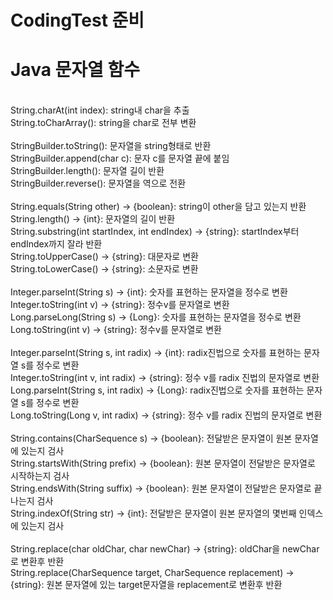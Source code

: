 ﻿# CodingTest 준비

# Java 문자열 함수
<br />
String.charAt(int index): string내 char을 추출 <br />
String.toCharArray(): string을 char로 전부 변환<br />
<br />
StringBuilder.toString(): 문자열을 string형태로 반환<br />
StringBuilder.append(char c): 문자 c를 문자열 끝에 붙임<br />
StringBuilder.length(): 문자열 길이 반환<br />
StringBuilder.reverse(): 문자열을 역으로 전환<br />
<br />
String.equals(String other) -> {boolean}: string이 other을 담고 있는지 반환<br />
String.length() -> {int}: 문자열의 길이 반환<br />
String.substring(int startIndex, int endIndex) -> {string}: startIndex부터 endIndex까지 잘라 반환<br />
String.toUpperCase() -> {string}: 대문자로 변환<br />
String.toLowerCase() -> {string}: 소문자로 변환<br />
<br />
Integer.parseInt(String s) -> {int}: 숫자를 표현하는 문자열을 정수로 변환<br />
Integer.toString(int v) -> {string}: 정수v를 문자열로 변환<br />
Long.parseLong(String s) -> {Long}: 숫자를 표현하는 문자열을 정수로 변환<br />
Long.toString(int v) -> {string}: 정수v를 문자열로 변환<br />
<br />
Integer.parseInt(String s, int radix) -> {int}: radix진법으로 숫자를 표현하는 문자열 s를 정수로 변환<br />
Integer.toString(int v, int radix) -> {string}: 정수 v를 radix 진법의 문자열로 변환<br />
Long.parseInt(String s, int radix) -> {Long}: radix진법으로 숫자를 표현하는 문자열 s를 정수로 변환<br />
Long.toString(Long v, int radix) -> {string}: 정수 v를 radix 진법의 문자열로 변환<br />
<br />
String.contains(CharSequence s) -> {boolean}: 전달받은 문자열이 원본 문자열에 있는지 검사<br />
String.startsWith(String prefix) -> {boolean}: 원본 문자열이 전달받은 문자열로 시작하는지 검사<br />
String.endsWith(String suffix) -> {boolean}: 원본 문자열이 전달받은 문자열로 끝나는지 검사<br />
String.indexOf(String str) -> {int}: 전달받은 문자열이 원본 문자열의 몇번째 인덱스에 있는지 검사<br />
<br />
String.replace(char oldChar, char newChar) -> {string}: oldChar을 newChar로 변환후 반환<br />
String.replace(CharSequence target, CharSequence replacement) -> {string}: 원본 문자열에 있는 target문자열을 replacement로 변환후 반환<br />
